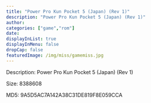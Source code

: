```yaml
---
title: "Power Pro Kun Pocket 5 (Japan) (Rev 1)"
description: "Power Pro Kun Pocket 5 (Japan) (Rev 1)"
author: 
categories: ["game","rom"]
date: 
displayInList: true
displayInMenu: false
dropCap: false
featuredImage: /img/miss/gamemiss.jpg
---
```


Description: Power Pro Kun Pocket 5 (Japan) (Rev 1)

Size: 8388608

MD5: 9A5D5AC7A142A38C31DE819F8E059CCA

